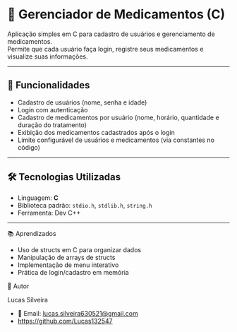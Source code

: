 # 💊 Gerenciador de Medicamentos (C)

Aplicação simples em C para cadastro de usuários e gerenciamento de medicamentos.  
Permite que cada usuário faça login, registre seus medicamentos e visualize suas informações.

---

## 🚀 Funcionalidades

- Cadastro de usuários (nome, senha e idade)
- Login com autenticação
- Cadastro de medicamentos por usuário (nome, horário, quantidade e duração do tratamento)
- Exibição dos medicamentos cadastrados após o login
- Limite configurável de usuários e medicamentos (via constantes no código)

---

## 🛠️ Tecnologias Utilizadas

- Linguagem: **C**
- Biblioteca padrão: `stdio.h`, `stdlib.h`, `string.h`
- Ferramenta: Dev C++
---

📚 Aprendizados

- Uso de structs em C para organizar dados
- Manipulação de arrays de structs
- Implementação de menu interativo
- Prática de login/cadastro em memória

👤 Autor

Lucas Silveira

- 📧 Email: lucas.silveira630521@gmail.com
- https://github.com/Lucas132547
